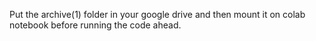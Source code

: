 Put the archive(1) folder in your google drive and then mount it on colab notebook before running the code ahead.

